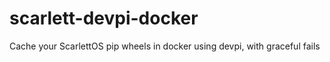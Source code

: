 # scarlett-devpi-docker
Cache your ScarlettOS pip wheels in docker using devpi, with graceful fails
